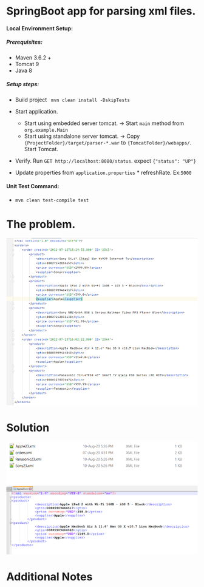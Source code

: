 # SpringBoot app for parsing xml files.

#### Local Environment Setup:
##### Prerequisites:
* Maven 3.6.2 +
* Tomcat 9
* Java 8

##### Setup steps:

* Build project ` mvn clean install -DskipTests`
* Start application.
    * Start using embedded server tomcat. -\> Start `main` method from `org.example.Main`
    * Start using standalone server tomcat. -\> Copy `{ProjectFolder}/target/parser-*.war` to `{TomcatFolder}/webapps/`. Start Tomcat.
* Verify. Run `GET http://localhost:8080/status`. expect `{"status": "UP"}`


* Update properties from `application.properties`
        * refreshRate. Ex:`5000`

#### Unit Test Command:
* `mvn clean test-compile test`

# The problem.
![](src/main/resources/xml/util/Capture3.PNG)

# Solution
![](src/main/resources/xml/util/Capture1.PNG)
![](src/main/resources/xml/util/Capture2.PNG)

# Additional Notes